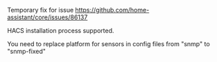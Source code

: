 Temporary fix for issue https://github.com/home-assistant/core/issues/86137

HACS installation process supported.

You need to replace platform for sensors in config files from "snmp" to "snmp-fixed"







